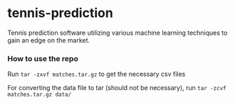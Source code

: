 # tennis-prediction
Tennis prediction software utilizing various machine learning techniques to gain an edge on the market.

### How to use the repo
Run `tar -zxvf matches.tar.gz` to get the necessary csv files

For converting the data file to tar (should not be necessary), run
`tar -zcvf matches.tar.gz data/`
